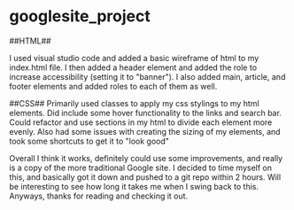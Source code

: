 # googlesite_project

##HTML## 
  
  I used visual studio code and added a basic wireframe of html to my index.html file. I then added a header element and added
  the role to increase accessibility (setting it to "banner"). I also added main, article, and footer elements and added roles
  to each of them as well. 
  
##CSS##
  Primarily used classes to apply my css stylings to my html elements. Did include some hover functionality to the links and 
  search bar. Could refactor and use sections in my html to divide each element more evenly. Also had some issues with creating
  the sizing of my elements, and took some shortcuts to get it to "look good" 
  

Overall I think it works, definitely could use some improvements, and really is a copy of the more traditional Google site. I 
decided to time myself on this, and basically got it down and pushed to a git repo within 2 hours. Will be interesting to see
how long it takes me when I swing back to this. Anyways, thanks for reading and checking it out. 
